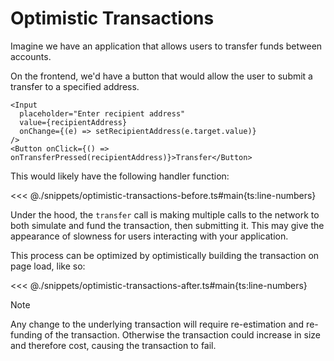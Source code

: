 # Optimistic Transactions

Imagine we have an application that allows users to transfer funds between accounts.

On the frontend, we'd have a button that would allow the user to submit a transfer to a specified address.

```tsx
<Input
  placeholder="Enter recipient address"
  value={recipientAddress}
  onChange={(e) => setRecipientAddress(e.target.value)}
/>
<Button onClick={() => onTransferPressed(recipientAddress)}>Transfer</Button>
```

This would likely have the following handler function:

<<< @./snippets/optimistic-transactions-before.ts#main{ts:line-numbers}

Under the hood, the `transfer` call is making multiple calls to the network to both simulate and fund the transaction, then submitting it. This may give the appearance of slowness for users interacting with your application.

This process can be optimized by optimistically building the transaction on page load, like so:

<<< @./snippets/optimistic-transactions-after.ts#main{ts:line-numbers}

> [!NOTE]
> Any change to the underlying transaction will require re-estimation and re-funding of the transaction. Otherwise the transaction could increase in size and therefore cost, causing the transaction to fail.
